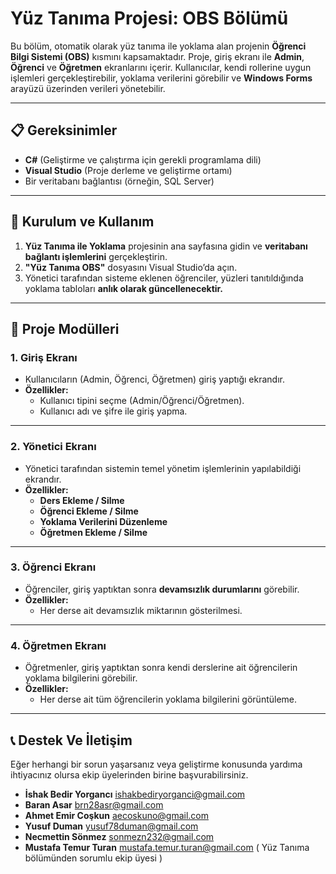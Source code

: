 # **Yüz Tanıma Projesi: OBS Bölümü**

Bu bölüm, otomatik olarak yüz tanıma ile yoklama alan projenin **Öğrenci Bilgi Sistemi (OBS)** kısmını kapsamaktadır. Proje, giriş ekranı ile **Admin**, **Öğrenci** ve **Öğretmen** ekranlarını içerir. Kullanıcılar, kendi rollerine uygun işlemleri gerçekleştirebilir, yoklama verilerini görebilir ve **Windows Forms** arayüzü üzerinden verileri yönetebilir.

---

## **📋 Gereksinimler**

- **C#** (Geliştirme ve çalıştırma için gerekli programlama dili)
- **Visual Studio** (Proje derleme ve geliştirme ortamı)
- Bir veritabanı bağlantısı (örneğin, SQL Server)

---

## **🚀 Kurulum ve Kullanım**

1. **Yüz Tanıma ile Yoklama** projesinin ana sayfasına gidin ve **veritabanı bağlantı işlemlerini** gerçekleştirin.
2. **"Yüz Tanıma OBS"** dosyasını Visual Studio’da açın.
3. Yönetici tarafından sisteme eklenen öğrenciler, yüzleri tanıtıldığında yoklama tabloları **anlık olarak güncellenecektir.**

---

## **📂 Proje Modülleri**

### **1. Giriş Ekranı**
- Kullanıcıların (Admin, Öğrenci, Öğretmen) giriş yaptığı ekrandır.
- **Özellikler:**
  - Kullanıcı tipini seçme (Admin/Öğrenci/Öğretmen).
  - Kullanıcı adı ve şifre ile giriş yapma.

---

### **2. Yönetici Ekranı**
- Yönetici tarafından sistemin temel yönetim işlemlerinin yapılabildiği ekrandır.
- **Özellikler:**
  - **Ders Ekleme / Silme**
  - **Öğrenci Ekleme / Silme**
  - **Yoklama Verilerini Düzenleme**
  - **Öğretmen Ekleme / Silme**

---

### **3. Öğrenci Ekranı**
- Öğrenciler, giriş yaptıktan sonra **devamsızlık durumlarını** görebilir.
- **Özellikler:**
  - Her derse ait devamsızlık miktarının gösterilmesi.

---

### **4. Öğretmen Ekranı**
- Öğretmenler, giriş yaptıktan sonra kendi derslerine ait öğrencilerin yoklama bilgilerini görebilir.
- **Özellikler:**
  - Her derse ait tüm öğrencilerin yoklama bilgilerini görüntüleme.

---

## **📞 Destek Ve İletişim**

Eğer herhangi bir sorun yaşarsanız veya geliştirme konusunda yardıma ihtiyacınız olursa ekip üyelerinden birine başvurabilirsiniz.
- **İshak Bedir Yorgancı** ishakbediryorganci@gmail.com 
- **Baran Asar** brn28asr@gmail.com 
- **Ahmet Emir Coşkun** aecoskuno@gmail.com 
- **Yusuf Duman** yusuf78duman@gmail.com 
- **Necmettin Sönmez** sonmezn232@gmail.com
- **Mustafa Temur Turan** mustafa.temur.turan@gmail.com  ( Yüz Tanıma bölümünden sorumlu ekip üyesi )
